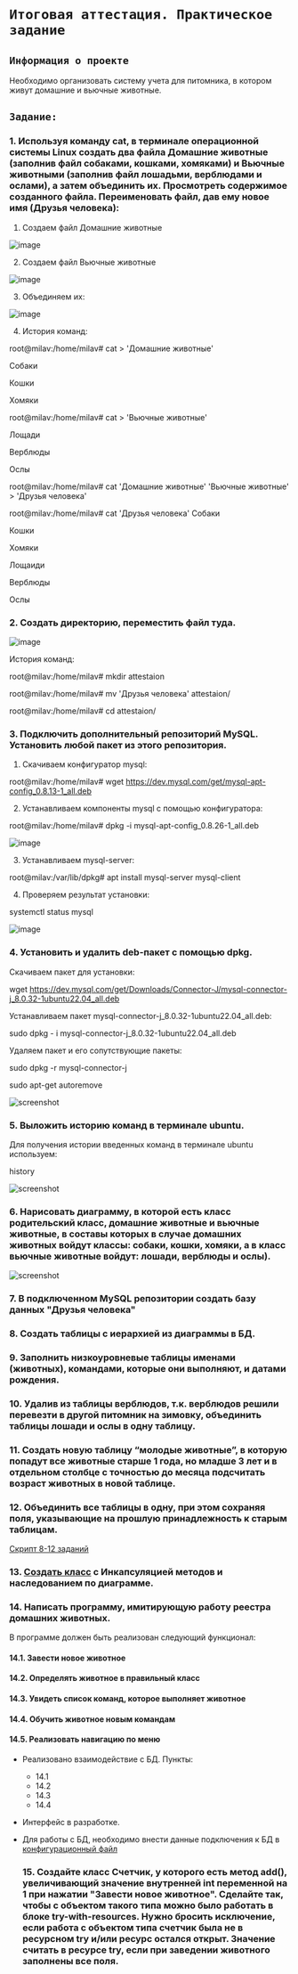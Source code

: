 # `Итоговая аттестация. Практическое задание`

## `Информация о проекте`
Необходимо организовать систему учета для питомника, в котором живут домашние и вьючные животные.

## `Задание:`

### 1. Используя команду cat, в терминале операционной системы Linux создать два файла Домашние животные (заполнив файл собаками, кошками, хомяками) и Вьючные животными (заполнив файл лошадьми, верблюдами и ослами), а затем объединить их. Просмотреть содержимое созданного файла. Переименовать файл, дав ему новое имя (Друзья человека):

  1. Создаем файл Домашние животные

![image](https://github.com/MilaVoroina97/Final_Attestation/assets/96314768/cee1121b-a431-4efc-b583-a74a2ffd79ce)


  2. Создаем файл Вьючные животные

![image](https://github.com/MilaVoroina97/Final_Attestation/assets/96314768/86945396-b32e-4234-9def-2d29d68bd7dc)

  3. Объединяем их:

![image](https://github.com/MilaVoroina97/Final_Attestation/assets/96314768/e5305844-28cb-4ea5-b292-44d49b5df9ec)

  4. История команд:

     
root@milav:/home/milav# cat > 'Домашние животные'

Собаки

Кошки

Хомяки

root@milav:/home/milav# cat > 'Вьючные животные'

Лощади

Верблюды

Ослы

root@milav:/home/milav# cat 'Домашние животные' 'Вьючные животные' > 'Друзья человека'

root@milav:/home/milav# cat 'Друзья человека'
Собаки

Кошки

Хомяки

Лощаиди

Верблюды

Ослы

### 2. Создать директорию, переместить файл туда.

![image](https://github.com/MilaVoroina97/Final_Attestation/assets/96314768/a31f2586-4891-48ab-a1d0-a9bcae0bff19)

История команд:

root@milav:/home/milav# mkdir attestaion

root@milav:/home/milav# mv 'Друзья человека' attestaion/

root@milav:/home/milav# cd attestaion/


### 3. Подключить дополнительный репозиторий MySQL. Установить любой пакет из этого репозитория.

  1. Скачиваем конфигуратор mysql:

root@milav:/home/milav# wget https://dev.mysql.com/get/mysql-apt-config_0.8.13-1_all.deb

  2. Устанавливаем компоненты mysql с помощью конфигуратора:

root@milav:/home/milav# dpkg -i mysql-apt-config_0.8.26-1_all.deb

![image](https://github.com/MilaVoroina97/Final_Attestation/assets/96314768/c50dcb62-1608-4a79-ad7d-1097169a1e91)

  3. Устанавливаем mysql-server:

root@milav:/var/lib/dpkg# apt install mysql-server mysql-client

  4. Проверяем результат установки:

systemctl status mysql

![image](https://github.com/MilaVoroina97/Final_Attestation/assets/96314768/6bc484b6-8490-49f6-a0fa-e98a541ef52c)


### 4. Установить и удалить deb-пакет с помощью dpkg.

Скачиваем пакет для установки:

wget https://dev.mysql.com/get/Downloads/Connector-J/mysql-connector-j_8.0.32-1ubuntu22.04_all.deb

Устанавливаем пакет mysql-connector-j_8.0.32-1ubuntu22.04_all.deb:

sudo dpkg - i mysql-connector-j_8.0.32-1ubuntu22.04_all.deb

Удаляем пакет и его сопутствующие пакеты:

sudo dpkg -r mysql-connector-j

sudo apt-get autoremove

![screenshot](img/3-4-5.png)

### 5. Выложить историю команд в терминале ubuntu.

Для получения истории введенных команд в терминале ubuntu используем:

history

![screenshot](img/all_commands.png)

### 6. Нарисовать диаграмму, в которой есть класс родительский класс, домашние животные и вьючные животные, в составы которых в случае домашних животных войдут классы: собаки, кошки, хомяки, а в класс вьючные животные войдут: лошади, верблюды и ослы).

![screenshot](img/class_diagram.png)

### 7. В подключенном MySQL репозитории создать базу данных "Друзья человека"

### 8. Создать таблицы с иерархией из диаграммы в БД.

### 9. Заполнить низкоуровневые таблицы именами (животных), командами, которые они выполняют, и датами рождения.

### 10. Удалив из таблицы верблюдов, т.к. верблюдов решили перевезти в другой питомник на зимовку, объединить таблицы лошади и ослы в одну таблицу.

### 11. Создать новую таблицу “молодые животные”, в которую попадут все животные старше 1 года, но младше 3 лет и в отдельном столбце с точностью до месяца подсчитать возраст животных в новой таблице.

### 12. Объединить все таблицы в одну, при этом сохраняя поля, указывающие на прошлую принадлежность к старым таблицам.

[Cкрипт 8-12 заданий](sql_script.sql)

### 13. [Создать класс](Animals) с Инкапсуляцией методов и наследованием по диаграмме.

### 14. Написать программу, имитирующую работу реестра домашних животных.
В программе должен быть реализован следующий функционал:

#### 14.1. Завести новое животное
#### 14.2. Определять животное в правильный класс
#### 14.3. Увидеть список команд, которое выполняет животное
#### 14.4. Обучить животное новым командам
#### 14.5. Реализовать навигацию по меню

- Реализовано взаимодействие с БД. Пункты: 
  - 14.1
  - 14.2
  - 14.3
  - 14.4 

- Интерфейс в разработке.

- Для работы с БД, необходимо внести данные подключения к БД в [конфигурационный файл](db/ConnectData.java)

  ### 15. Создайте класс Счетчик, у которого есть метод add(), увеличивающий значение внутренней int переменной на 1 при нажатии "Завести новое животное". Сделайте так, чтобы с объектом такого типа можно было работать в блоке try-with-resources. Нужно бросить исключение, если работа с объектом типа счетчик была не в ресурсном try и/или ресурс остался открыт. Значение считать в ресурсе try, если при заведении животного заполнены все поля.

